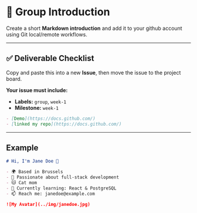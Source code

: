 # 👤 Group Introduction

Create a short **Markdown introduction** and add it to your github account using Git local/remote workflows.

---

## ✅ Deliverable Checklist

Copy and paste this into a new **Issue**, then move the issue to the project board.

**Your issue must include:**

- **Labels:** `group`, `week-1`
- **Milestone:** `week-1`

```md
- [Demo](https://docs.github.com/)
- [linked my repo](https://docs.github.com/)
```

---

## Example

```md
# Hi, I'm Jane Doe 👋

- 🌍 Based in Brussels
- 🧠 Passionate about full-stack development
- 🐱 Cat mom
- 🌱 Currently learning: React & PostgreSQL
- 📫 Reach me: janedoe@example.com

![My Avatar](../img/janedoe.jpg)
```
